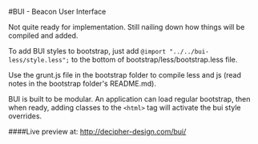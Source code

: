 #BUI - Beacon User Interface

Not quite ready for implementation. Still nailing down how things will be compiled and added.

To add BUI styles to bootstrap, just add ```@import "../../bui-less/style.less";``` to the bottom of bootstrap/less/bootstrap.less file.

Use the grunt.js file in the bootstrap folder to compile less and js (read notes in the bootstrap folder's README.md).

BUI is built to be modular. An application can load regular bootstrap, then when ready, adding classes to the ```<html>``` tag will activate the bui style overrides.


####Live preview at: http://decipher-design.com/bui/
